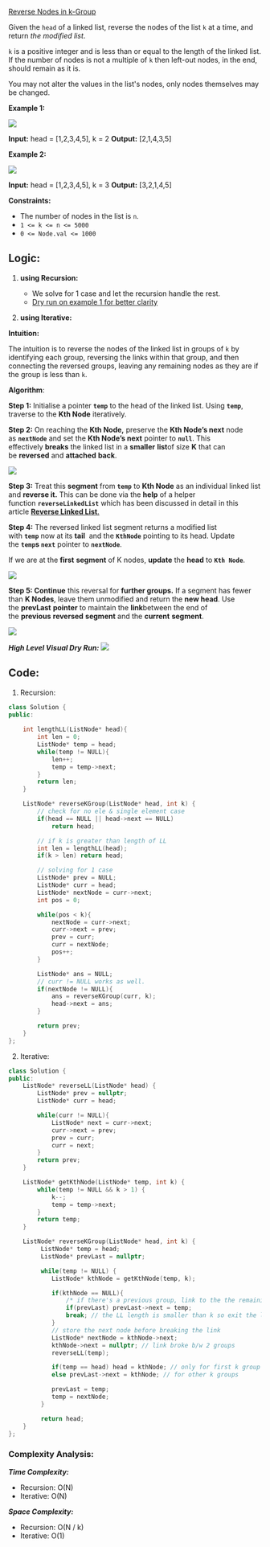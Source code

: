 [Reverse Nodes in k-Group](https://leetcode.com/problems/reverse-nodes-in-k-group/)

Given the `head` of a linked list, reverse the nodes of the list `k` at a time, and return _the modified list_.

`k` is a positive integer and is less than or equal to the length of the linked list. If the number of nodes is not a multiple of `k` then left-out nodes, in the end, should remain as it is.

You may not alter the values in the list's nodes, only nodes themselves may be changed.

**Example 1:**

![](https://assets.leetcode.com/uploads/2020/10/03/reverse_ex1.jpg)

**Input:** head = [1,2,3,4,5], k = 2
**Output:** [2,1,4,3,5]

**Example 2:**

![](https://assets.leetcode.com/uploads/2020/10/03/reverse_ex2.jpg)

**Input:** head = [1,2,3,4,5], k = 3
**Output:** [3,2,1,4,5]

**Constraints:**

- The number of nodes in the list is `n`.
- `1 <= k <= n <= 5000`
- `0 <= Node.val <= 1000`

## **Logic:**

1. **using Recursion:**
	- We solve for 1 case and let the recursion handle the rest.
	- [Dry run on example 1 for better clarity](https://drive.google.com/file/d/1IAYrHwwK5t-XzBwDyrvk22v3DFYBjvjD/view?usp=sharing)

2. **using Iterative:**

**Intuition:**

The intuition is to reverse the nodes of the linked list in groups of `k` by identifying each group, reversing the links within that group, and then connecting the reversed groups, leaving any remaining nodes as they are if the group is less than `k`.

**Algorithm**: 

**Step 1:** Initialise a pointer **`temp`** to the head of the linked list. Using **`temp`**, traverse to the **Kth Node** iteratively.

**Step 2:** On reaching the **Kth Node,** preserve the **Kth Node’s next** node as **`nextNode`** and set the **Kth Node’s next** pointer to **`null`**. This effectively **breaks** the linked list in a **smaller** **list**of size **K** that can be **reversed** and **attached** **back**.

![](https://static.takeuforward.org/wp/uploads/2023/12/Screenshot-2023-12-03-at-1.19.12-PM-1024x261.png)

**Step 3:** Treat this **segment** from **`temp`** to **Kth Node** as an individual linked list and **reverse it.** This can be done via the **help** of a helper function **`reverseLinkedList`** which has been discussed in detail in this article [**Reverse Linked List**.](https://takeuforward.org/data-structure/reverse-a-linked-list/)

**Step 4:** The reversed linked list segment returns a modified list with **`temp`** now at its **tail**  and the **`KthNode`** pointing to its head. Update the **`temp`s `next`** pointer to **`nextNode`**.

If we are at the **first** **segment** of K nodes, **update** the **head** to **`Kth Node`**.

![](https://static.takeuforward.org/wp/uploads/2023/12/Screenshot-2023-12-03-at-1.36.59-PM-1024x474.png)

**Step 5: Continue** this reversal for **further groups.** If a segment has fewer than **K Nodes**, leave them unmodified and return the **new head**. Use the **prevLast** **pointer** to maintain the **link**between the end of the **previous** **reversed** **segment** and the **current** **segment**.

![](https://static.takeuforward.org/wp/uploads/2023/12/Screenshot-2023-12-03-at-2.08.33-PM.png)

***High Level Visual Dry Run:***
![](https://cdn.discordapp.com/attachments/922173069672472626/1276900512859688980/image.png?ex=66cb35c5&is=66c9e445&hm=09f0b20b73054eb6d8e701015f181a31125abe5e06283cf4df45163bf06c213c&)

## **Code:**
1. Recursion:
```cpp
class Solution {
public:
    
    int lengthLL(ListNode* head){
        int len = 0;
        ListNode* temp = head;
        while(temp != NULL){
            len++;
            temp = temp->next;
        }
        return len;
    }

    ListNode* reverseKGroup(ListNode* head, int k) {
        // check for no ele & single element case
        if(head == NULL || head->next == NULL)
            return head;

        // if k is greater than length of LL
        int len = lengthLL(head);
        if(k > len) return head;

        // solving for 1 case
        ListNode* prev = NULL;
        ListNode* curr = head;
        ListNode* nextNode = curr->next;
        int pos = 0;

        while(pos < k){
            nextNode = curr->next;
            curr->next = prev;
            prev = curr;
            curr = nextNode;
            pos++;
        }

        ListNode* ans = NULL;
        // curr != NULL works as well.
        if(nextNode != NULL){ 
            ans = reverseKGroup(curr, k);
            head->next = ans;
        }

        return prev;
    }
};
```

2. Iterative:
```cpp
class Solution {
public:
    ListNode* reverseLL(ListNode* head) {
        ListNode* prev = nullptr;
        ListNode* curr = head;

        while(curr != NULL){
            ListNode* next = curr->next;
            curr->next = prev;
            prev = curr;
            curr = next;
        }
        return prev;
    }

    ListNode* getKthNode(ListNode* temp, int k) {
        while(temp != NULL && k > 1) {
            k--;
            temp = temp->next;
        }
        return temp;
    }

    ListNode* reverseKGroup(ListNode* head, int k) {
         ListNode* temp = head;
         ListNode* prevLast = nullptr;

         while(temp != NULL) {
            ListNode* kthNode = getKthNode(temp, k);

            if(kthNode == NULL){
                /* if there's a previous group, link to the the remaining group elements, which has a len/size that is less than k. */
                if(prevLast) prevLast->next = temp; 
                break; // the LL length is smaller than k so exit the loop.
            }
			// store the next node before breaking the link
            ListNode* nextNode = kthNode->next; 
            kthNode->next = nullptr; // link broke b/w 2 groups
            reverseLL(temp);

            if(temp == head) head = kthNode; // only for first k group of LL
            else prevLast->next = kthNode; // for other k groups

            prevLast = temp;
            temp = nextNode;
         }

         return head;
    }
};
```
### **Complexity Analysis:**

***Time Complexity:***
- Recursion: O(N)
- Iterative: O(N)

***Space Complexity:***
- Recursion: O(N / k)
- Iterative: O(1)

